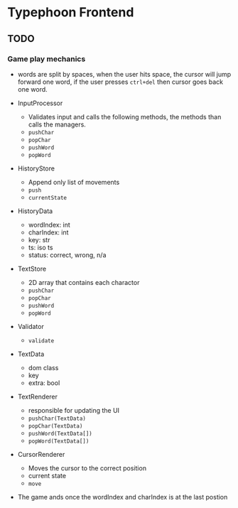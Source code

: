 # Typephoon Frontend
## TODO
### Game play mechanics
- words are split by spaces, when the user hits space, the cursor will jump forward one word,
    if the user presses `ctrl+del` then cursor goes back one word.

- InputProcessor
    - Validates input and calls the following methods, the methods than calls the managers.
    - `pushChar`
    - `popChar`
    - `pushWord`
    - `popWord`

- HistoryStore
    - Append only list of movements
    - `push`
    - `currentState`

- HistoryData
    - wordIndex: int
    - charIndex: int
    - key: str
    - ts: iso ts
    - status: correct, wrong, n/a

- TextStore
    - 2D array that contains each charactor
    - `pushChar`
    - `popChar`
    - `pushWord`
    - `popWord`

- Validator
    - `validate`

- TextData
    - dom class
    - key 
    - extra: bool

- TextRenderer
    - responsible for updating the UI
    - `pushChar(TextData)`
    - `popChar(TextData)`
    - `pushWord(TextData[])`
    - `popWord(TextData[])`

- CursorRenderer
    - Moves the cursor to the correct position
    - current state
    - `move`


- The game ands once the wordIndex and charIndex is at the last postion
